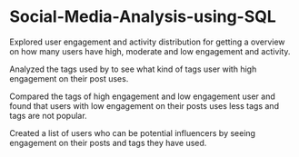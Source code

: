 # Social-Media-Analysis-using-SQL
Explored user engagement and activity distribution for getting a overview on how many users have high, moderate and low engagement and activity.

Analyzed the tags used by to see what kind of tags user with high engagement on their post uses.

Compared the tags of high engagement and low engagement user and found that users with low engagement on their posts uses less tags and tags are not popular.

Created a list of users who can be potential influencers by seeing engagement on their posts and tags they have used.
